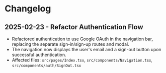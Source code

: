 # Changelog

## 2025-02-23 - Refactor Authentication Flow

- Refactored authentication to use Google OAuth in the navigation bar, replacing the separate sign-in/sign-up routes and modal.
- The navigation now displays the user's email and a sign-out button upon successful authentication.
- Affected files: `src/pages/Index.tsx`, `src/components/Navigation.tsx`, `src/components/auth/SignOut.tsx`
